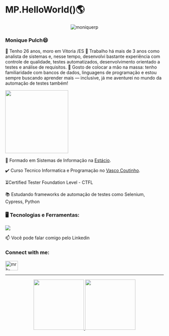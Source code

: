 <h1> MP.HelloWorld()🌎 </h1>

<p align="center"> <img src="https://komarev.com/ghpvc/?username=moniquerp&label=Profile%20views&color=741b47&style=flat" alt="moniquerp" /> </p>

### Monique Pulch😄
👋 Tenho 26 anos, moro em Vitoria /ES 
🤖 Trabalho há mais de 3 anos como analista de sistemas e, nesse tempo, desenvolvi bastante experiência com controle de qualidade, testes automatizados, desenvolvimento orientado a testes e análise de requisitos.
👊 Gosto de colocar a mão na massa: tenho familiaridade com bancos de dados, linguagens de programação e estou sempre buscando aprender mais — inclusive, já me aventurei no mundo da automação de testes também!


<img src="https://media.giphy.com/media/WUlplcMpOCEmTGBtBW/giphy.gif" width="200">

📖 Formado em Sistemas de Informação na [Estácio](https://estacio.br/).

✔️ Curso Tecnico Informatica e Programação no [Vasco Coutinho](https://vascocoutinho.ceet.secti.es.gov.br/).

⏳Certified Tester Foundation Level - CTFL

📚 Estudando frameworks de automação de testes como Selenium, Cypress, Python

### 🖥️ Tecnologias e Ferramentas:

<div style="max-width: 100%;">
  <p align="left">
    <a href="#">
      <img src="https://skillicons.dev/icons?i=aws,sqlite,git,github" />
    </a>
  </p>
</div>

📫 Você pode falar comigo pelo Linkedin
<h3 align="left">Connect with me:</h3>
<p align="left">
<a href="https://www.linkedin.com/in/monique-rodrigues-pulcheri/" target="blank"><img align="center" src="https://raw.githubusercontent.com/rahuldkjain/github-profile-readme-generator/master/src/images/icons/Social/linked-in-alt.svg" alt="mrk-silva" height="30" width="40" /></a>
</p>

******

<div align="center">
  <a href="https://github.com/moniquerp">
  <img height="160px" display="flex" src="https://github-readme-stats-eight-theta.vercel.app/api?username=moniquerp&show_icons=true&theme=algolia&include_all_commits=true&count_private=true"/>
  <img height="160px" display="flex" src="https://github-readme-stats-eight-theta.vercel.app/api/top-langs/?username=moniquerp&layout=compact&langs_count=8&theme=algolia"/>
</div>
